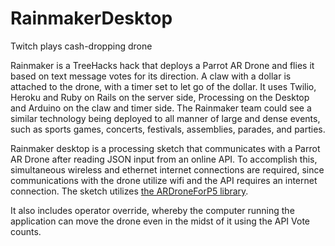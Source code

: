 # RainmakerDesktop
Twitch plays cash-dropping drone

Rainmaker is a TreeHacks hack that deploys a Parrot AR Drone and flies it based on text message votes for its direction. A claw with a dollar is attached to the drone, with a timer set to let go of the dollar. It uses Twilio, Heroku and Ruby on Rails on the server side, Processing on the Desktop and Arduino on the claw and timer side. The Rainmaker team could see a similar technology being deployed to all manner of large and dense events, such as sports games, concerts, festivals, assemblies, parades, and parties.

Rainmaker desktop is a processing sketch that communicates with a Parrot AR Drone after reading JSON input from an online API. To accomplish this, simultaneous wireless and ethernet internet connections are required, since communications with the drone utilize wifi and the API requires an internet connection. The sketch utilizes [the ARDroneForP5 library](https://github.com/shigeodayo/ARDroneForP5).

It also includes operator override, whereby the computer running the application can move the drone even in the midst of it using the API Vote counts.
